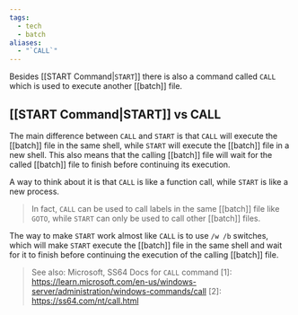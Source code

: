 ```yaml
---
tags:
  - tech
  - batch
aliases:
  - "`CALL`"
---
```

Besides [[START Command|`START`]] there is also a command called `CALL` which is used to execute another [[batch]] file. 

## [[START Command|START]] vs CALL

The main difference between `CALL` and `START` is that `CALL` will execute the [[batch]] file in the same shell, while `START` will execute the [[batch]] file in a new shell. This also means that the calling [[batch]] file will wait for the called [[batch]] file to finish before continuing its execution.

A way to think about it is that `CALL` is like a function call, while `START` is like a new process.

> In fact, `CALL` can be used to call labels in the same [[batch]] file like `GOTO`, while `START` can only be used to call other [[batch]] files.

The way to make `START` work almost like `CALL` is to use `/w /b` switches, which will make `START` execute the [[batch]] file in the same shell and wait for it to finish before continuing the execution of the calling [[batch]] file.
 

> See also: Microsoft, SS64 Docs for `CALL` command
[1]: https://learn.microsoft.com/en-us/windows-server/administration/windows-commands/call
[2]: https://ss64.com/nt/call.html
